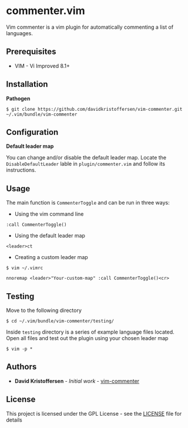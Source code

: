 # commenter.vim

Vim commenter is a vim plugin for automatically commenting a list of languages.

## Prerequisites

* VIM - Vi Improved 8.1+

## Installation

**Pathogen**

```
$ git clone https://github.com/davidkristoffersen/vim-commenter.git ~/.vim/bundle/vim-commenter
```

## Configuration

**Default leader map**

You can change and/or disable the default leader map.
Locate the `DisableDefaultLeader` lable in `plugin/commenter.vim` and follow its instructions.

## Usage

The main function is `CommenterToggle` and can be run in three ways:

- Using the vim command line

```
:call CommenterToggle()
```

- Using the default leader map

```vim
<leader>ct
```

- Creating a custom leader map

```
$ vim ~/.vimrc
```
```vim
nnoremap <leader>"Your-custom-map" :call CommenterToggle()<cr>
```

## Testing

Move to the following directory

```
$ cd ~/.vim/bundle/vim-commenter/testing/
```

Inside `testing` directory is a series of example language files located.  
Open all files and test out the plugin using your chosen leader map

```
$ vim -p *
```

## Authors

* **David Kristoffersen** - *Initial work* - [vim-commenter](https://github.com/davidkristoffersen)

## License

This project is licensed under the GPL License - see the [LICENSE](LICENSE) file for details
